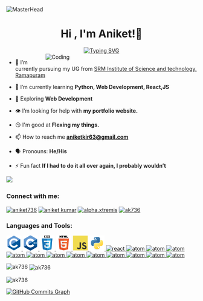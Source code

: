 ![MasterHead](https://www.digitalsolutionservices.com/img/services/website1.gif)
<h1 align="center">Hi , I'm Aniket!👋</h1>
<center>
<a href="https://git.io/typing-svg"><img src="https://readme-typing-svg.demolab.com?font=Dancing+Script&size=30&pause=1000&center=true&vCenter=true&multiline=true&width=530&lines=Bring+your+sense+of+humor+-+it's+mandatory!" alt="Typing SVG" /></a>
</center>
<img align="right" alt="Coding" width="400" src="https://www.mygo.ge/uploads/blog/1584023795.jpg">

- 🔭 I’m currently pursuing my UG from [SRM Institute of Science and technology, Ramapuram](https://www.srmist.edu.in/)

- 🌱 I’m currently learning **Python, Web Development, React,JS**

- 🧐 Exploring **Web Development**

- 👁 I’m looking for help with **my portfolio website.**

- 😏 I'm good at **Flexing my things.**

- 📫 How to reach me **aniketkir63@gmail.com**

- 🗣 Pronouns: **He/His**

- ⚡ Fun fact **If I had to do it all over again, I probably wouldn’t**

<a href="https://www.github.com/ak736" target="_blank" rel="noreferrer"><img
src="https://img.shields.io/github/followers/ak736?logo=github&style=for-the-badge&color=0891b2&labelColor=1c1917" /></a>

<h3 align="left">Connect with me:</h3>
<p align="left">
<a href="https://twitter.com/aniket736" target="blank"><img align="center" src="https://raw.githubusercontent.com/rahuldkjain/github-profile-readme-generator/master/src/images/icons/Social/twitter.svg" alt="aniket736" height="30" width="40" /></a>
<a href="https://linkedin.com/in/aniket kumar" target="blank"><img align="center" src="https://raw.githubusercontent.com/rahuldkjain/github-profile-readme-generator/master/src/images/icons/Social/linked-in-alt.svg" alt="aniket kumar" height="30" width="40" /></a>
<a href="https://instagram.com/alpha.xtremis" target="blank"><img align="center" src="https://raw.githubusercontent.com/rahuldkjain/github-profile-readme-generator/master/src/images/icons/Social/instagram.svg" alt="alpha.xtremis" height="30" width="40" /></a>
<a href="https://dribbble.com/ak736" target="blank"><img align="center" src="https://raw.githubusercontent.com/rahuldkjain/github-profile-readme-generator/master/src/images/icons/Social/dribbble.svg" alt="ak736" height="30" width="40" /></a>


</p>

<h3 align="left">Languages and Tools:</h3>
<p align="left"> <a href="https://www.cprogramming.com/" target="_blank" rel="noreferrer"> <img src="https://raw.githubusercontent.com/devicons/devicon/master/icons/c/c-original.svg" alt="c" width="40" height="40"/> </a> <a href="https://www.w3schools.com/cpp/" target="_blank" rel="noreferrer"> <img src="https://raw.githubusercontent.com/devicons/devicon/master/icons/cplusplus/cplusplus-original.svg" alt="cplusplus" width="40" height="40"/> </a> <a href="https://www.w3schools.com/css/" target="_blank" rel="noreferrer"> <img src="https://raw.githubusercontent.com/devicons/devicon/master/icons/css3/css3-original-wordmark.svg" alt="css3" width="40" height="40"/> </a> 
 <a href="https://www.w3.org/html/" target="_blank" rel="noreferrer"> <img src="https://raw.githubusercontent.com/devicons/devicon/master/icons/html5/html5-original-wordmark.svg" alt="html5" width="40" height="40"/> </a> <a href="https://developer.mozilla.org/en-US/docs/Web/JavaScript" target="_blank" rel="noreferrer"> <img src="https://raw.githubusercontent.com/devicons/devicon/master/icons/javascript/javascript-original.svg" alt="javascript" width="40" height="40"/> </a> <a href="https://www.python.org" target="_blank" rel="noreferrer"> <img src="https://raw.githubusercontent.com/devicons/devicon/master/icons/python/python-original.svg" alt="python" width="40" height="40"/> </a> <a href="https://reactjs.org/" target="_blank" rel="noreferrer"> <img src="https://cdn.jsdelivr.net/gh/devicons/devicon/icons/react/react-original-wordmark.svg" alt="react" width="40" height="40"/> </a>
<a href="https://atom.en.uptodown.com/windows" target="_blank" rel="noreferrer"> <img src="https://cdn.jsdelivr.net/gh/devicons/devicon/icons/atom/atom-original.svg" alt="atom" width="40" height="40"/> </a>
<a href="https://www.canva.com/" target="_blank" rel="noreferrer"> <img src="https://cdn.jsdelivr.net/gh/devicons/devicon/icons/canva/canva-original.svg" alt="atom" width="40" height="40"/> </a>
 <a href="https://www.figma.com/" target="_blank" rel="noreferrer"> <img src="https://cdn.jsdelivr.net/gh/devicons/devicon/icons/figma/figma-original.svg" alt="atom" width="40" height="40"/> </a>
<a href="https://firebase.google.com/" target="_blank" rel="noreferrer"> <img src="https://cdn.jsdelivr.net/gh/devicons/devicon/icons/firebase/firebase-plain-wordmark.svg" alt="atom" width="40" height="40"/> </a>
<a href="https://git-scm.com/" target="_blank" rel="noreferrer"> <img src="https://cdn.jsdelivr.net/gh/devicons/devicon/icons/git/git-plain-wordmark.svg" alt="atom" width="40" height="40"/> </a>
<a href="https://cloud.google.com/" target="_blank" rel="noreferrer"> <img src="https://cdn.jsdelivr.net/gh/devicons/devicon/icons/googlecloud/googlecloud-original.svg" alt="atom" width="40" height="40"/> </a>
<a href="https://www.adobe.com/in/products/illustrator.html" target="_blank" rel="noreferrer"> <img src="https://cdn.jsdelivr.net/gh/devicons/devicon/icons/illustrator/illustrator-line.svg" alt="atom" width="40" height="40"/> </a>
<a href="https://www.r-studio.com/data-recovery-software/" target="_blank" rel="noreferrer"> <img src="https://cdn.jsdelivr.net/gh/devicons/devicon/icons/rstudio/rstudio-original.svg" alt="atom" width="40" height="40"/> </a>
<a href="https://nodejs.org/" target="_blank" rel="noreferrer"> <img src="https://cdn.jsdelivr.net/gh/devicons/devicon/icons/nodejs/nodejs-original-wordmark.svg" alt="atom" width="40" height="40"/> </a>
<a href="https://www.mongodb.com/" target="_blank" rel="noreferrer"> <img src="https://cdn.jsdelivr.net/gh/devicons/devicon/icons/mongodb/mongodb-original.svg" alt="atom" width="40" height="40"/> </a>
<a href="https://jupyter.org/" target="_blank" rel="noreferrer"> <img src="https://cdn.jsdelivr.net/gh/devicons/devicon/icons/jupyter/jupyter-original-wordmark.svg" alt="atom" width="40" height="40"/> </a>
<a href="https://tailwindcss.com/" target="_blank" rel="noreferrer"> <img src="https://cdn.jsdelivr.net/gh/devicons/devicon/icons/tailwindcss/tailwindcss-original-wordmark.svg" alt="atom" width="40" height="40"/> </a>

</p>

<p><img align="left" src="https://github-readme-stats.vercel.app/api/top-langs?username=ak736&show_icons=true&locale=en&layout=compact" alt="ak736" /></p>

<p>&nbsp;<img align="center" src="https://github-readme-stats.vercel.app/api?username=ak736&show_icons=true&locale=en" alt="ak736" /></p>

<p><img align="center" src="https://github-readme-streak-stats.herokuapp.com/?user=ak736&" alt="ak736" /></p>

<a href="http://www.github.com/ak736"><img src="https://github-readme-activity-graph.cyclic.app/graph?username=ak736&bg_color=1c1917&color=ffffff&line=0891b2&point=ffffff&area_color=1c1917&area=true&hide_border=true&custom_title=GitHub%20Commits%20Graph" alt="GitHub Commits Graph" /></a>

